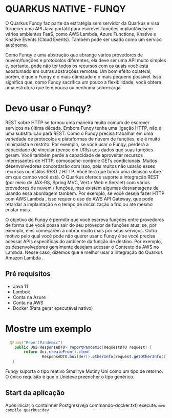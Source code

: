 


# QUARKUS NATIVE - FUNQY
O Quarkus Funqy faz parte da estratégia sem servidor da Quarkus e visa fornecer uma API Java portátil para escrever funções implantáveis ​​em vários ambientes FaaS, como AWS Lambda, Azure Functions, Knative e Knative Events (Cloud Events). Também pode ser usado como um serviço autônomo.

Como Funqy é uma abstração que abrange vários provedores de nuvem/funções e protocolos diferentes, ela deve ser uma API muito simples e, portanto, pode não ter todos os recursos com os quais você está acostumado em outras abstrações remotas. Um bom efeito colateral, porém, é que o Funqy é o mais otimizado e o mais pequeno possível. Isso significa que, como Funqy sacrifica um pouco a flexibilidade, você obterá uma estrutura que tem pouca ou nenhuma sobrecarga.

# Devo usar o Funqy?
REST sobre HTTP se tornou uma maneira muito comum de escrever serviços na última década. Embora Funqy tenha uma ligação HTTP, não é uma substituição para REST. Como o Funqy precisa trabalhar em uma variedade de protocolos e plataformas de nuvem de funções, ele é muito minimalista e restrito. Por exemplo, se você usar o Funqy, perderá a capacidade de vincular (pense em URIs) aos dados que suas funções geram. Você também perde a capacidade de aproveitar recursos interessantes de HTTP, comocache-controle GETs condicionais. Muitos desenvolvedores concordarão com isso, pois muitos não usarão esses recursos ou estilos REST / HTTP. Você terá que tomar uma decisão sobre em que campo você está. O Quarkus oferece suporte à integração REST (por meio de JAX-RS, Spring MVC, Vert.x Web e Servlet) com vários provedores de nuvem / funções, mas existem algumas desvantagens de usando essa abordagem também. Por exemplo, se você deseja fazer HTTP com AWS Lambda , isso requer o uso do AWS API Gateway, que pode retardar a implantação e o tempo de inicialização a frio ou até mesmo custar mais.

O objetivo do Funqy é permitir que você escreva funções entre provedores de forma que você possa sair do seu provedor de funções atual se, por exemplo, eles começarem a cobrar muito mais por seus serviços. Outro motivo pelo qual você pode não querer usar o Funqy é se você precisa acessar APIs específicas do ambiente da função de destino. Por exemplo, os desenvolvedores geralmente desejam acessar o Contexto da AWS no Lambda. Nesse caso, dizemos que é melhor usar a integração do Quarkus Amazon Lambda .

## Pré requisitos
* Java 11
* Lombok
* Conta na Azure
* Conta na AWS
* Docker (Para gerar executável nativo)

# Mostre um exemplo
```java
  @Funq("ReportPandemic")
	public Uni<ResponseDTO> reportPandemic(RequestDTO request) {
		return Uni.createFrom().item(
				ResponseDTO.builder().otherInfo(request.getOtherInfo()).guid(UUID.randomUUID().toString()).build());
   }
```
Funqy suporta o tipo reativo Smallrye Mutiny Uni como um tipo de retorno. O único requisito é que o Unideve preencher o tipo genérico.

## Start da aplicação
Após iniciar o containner Postgres(veja commando-docker.txt) execute: `mvn compile quarkus:dev`

